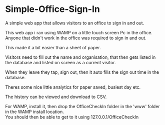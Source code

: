# Simple-Office-Sign-In
A simple web app that allows visitors to an office to sign in and out.


This web app i ran using WAMP on a little touch screen Pc in the office. Anyone that didn't work in the office was required to sign in and out.

This made it a bit easier than a sheet of paper.

Visitors need to fill out the name and organisation, that then gets listed in the database and listed on screen as a current visitor.

When they leave they tap, sign out, then it auto fills the sign out time in the database.

Theres some nice little analytics for paper saved, busiest day etc.

The history can be viewed and download to CSV.



For WAMP, install it, then drop the OfficeCheckIn folder in the 'www' folder in the WAMP install location.  
You should then be able to get to it using 127.0.0.1/OfficeCheckIn
